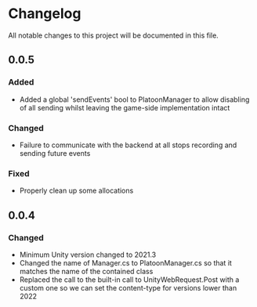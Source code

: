 # Changelog

All notable changes to this project will be documented in this file.

## 0.0.5

### Added

- Added a global 'sendEvents' bool to PlatoonManager to allow disabling of all sending whilst leaving the game-side implementation intact

### Changed

- Failure to communicate with the backend at all stops recording and sending future events

### Fixed

- Properly clean up some allocations

## 0.0.4

### Changed

- Minimum Unity version changed to 2021.3
- Changed the name of Manager.cs to PlatoonManager.cs so that it matches the
  name of the contained class
- Replaced the call to the built-in call to UnityWebRequest.Post with a custom
  one so we can set the content-type for versions lower than 2022
